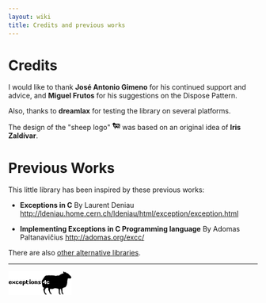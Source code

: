 ```yaml
---
layout: wiki
title: Credits and previous works
---
```


# Credits

I would like to thank **José Antonio Gimeno** for his continued support and advice, and **Miguel Frutos** for his suggestions on the Dispose Pattern.

Also, thanks to **dreamlax** for testing the library on several platforms.

The design of the "sheep logo" ![](https://raw.githubusercontent.com/guillermocalvo/exceptions4c/master/etc/img/logo/sheep_016.png) was based on an original idea of **Iris Zaldívar**.

# Previous Works

This little library has been inspired by these previous works:

- **Exceptions in C**
By Laurent Deniau
<http://ldeniau.home.cern.ch/ldeniau/html/exception/exception.html>

- **Implementing Exceptions in C Programming language**
By Adomas Paltanavičius
<http://adomas.org/excc/>

There are also [other alternative libraries](alternatives.md).

----

![](https://raw.githubusercontent.com/guillermocalvo/exceptions4c/master/etc/img/logo/exceptions4c_128.png)
